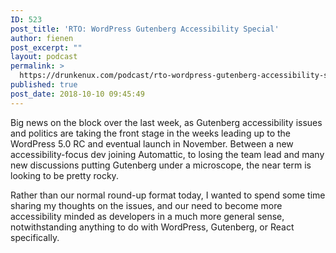 ```yaml
---
ID: 523
post_title: 'RTO: WordPress Gutenberg Accessibility Special'
author: fienen
post_excerpt: ""
layout: podcast
permalink: >
  https://drunkenux.com/podcast/rto-wordpress-gutenberg-accessibility-special/
published: true
post_date: 2018-10-10 09:45:49
---
```

<!-- wp:paragraph -->
<p>Big news on the block over the last week, as Gutenberg accessibility issues and politics are taking the front stage in the weeks leading up to the WordPress 5.0 RC and eventual launch in November. Between a new accessibility-focus dev joining Automattic, to losing the team lead and many new discussions putting Gutenberg under a microscope, the near term is looking to be pretty rocky.</p>
<!-- /wp:paragraph -->

<!-- wp:paragraph -->
<p>

Rather than our normal round-up format today, I wanted to spend some time sharing my thoughts on the issues, and our need to become more accessibility minded as developers in a much more general sense, notwithstanding anything to do with WordPress, Gutenberg, or React specifically.

</p>
<!-- /wp:paragraph -->
